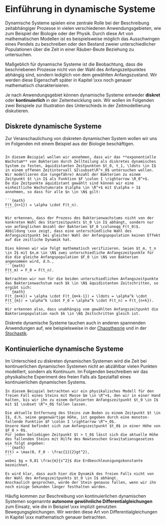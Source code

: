 # Einführung in dynamische Systeme

Dynamische Systeme spielen eine zentrale Rolle bei der Beschreibung zeitabhängiger Prozesse in vielen verschiedenen Anwendungsgebieten, wie zum Beispiel der Biologie oder der Physik.
Durch diese Art von mathematischen Modellen ist es beispielsweise möglich das Ausschwingen eines Pendels zu beschreiben oder den Bestand zweier unterschiedlicher Populationen über die Zeit in einer Räuber-Beute Beziehung zu untersuchen.

Maßgeblich für dynamische Systeme ist die Beobachtung, dass die beschriebenen Prozesse nicht von der Wahl des Anfangszeitpunktes abhängig sind, sondern lediglich von dem gewählten Anfangszustand.
Wir werden diese Eigenschaft später in Kapitel \xxx noch genauer mathematisch charakterisieren.

Je nach Anwendungsgebiet können dynamische Systeme entweder **diskret** oder **kontinuierlich** in der Zeitentwicklung sein.
Wir wollen im Folgenden zwei Beispiele zur Illustration des Unterschieds in der Zeitmodellierung diskutieren.

## Diskrete dynamische Systeme
Zur Veranschaulichung von diskreten dynamischen System wollen wir uns im Folgenden mit einem Beispiel aus der Biologie beschäftigen.
````{prf:example} Wachstum von Bakterien

In diesem Beispiel wollen wir annehmen, dass wir das **exponentielle Wachstum** von Bakterien durch Zellteilung als diskretes dynamisches System zu festen, äquidistanten Zeitpunkten $t_0, t_1, \ldots \in I$ in einem offenen Zeitintervall $I\subset\R^+_0$ untersuchen wollen.
Wir modellieren die (ungefähre) Anzahl der Bakterien zu einem Zeitpunkt $t \in I$ als Funktion $F \colon I \rightarrow \R_0^+$.
Da die Zeitpunkte äquidistant gewählt sind können wir eine einheitliche Wachstumsrate $\alpha \in \R^+$ mit $\alpha > 1$ annehmen, so dass für alle $n \in \N$ gilt:

```{math}
F(t_{n+1}) = \alpha \cdot F(t_n).
```

Wir erkennen, dass der Prozess des Bakterienwachstums nicht von der konkreten Wahl des Startzeitpunkts $t_0 \in I$ abhängt, sondern nur von anfänglichen Anzahl der Bakterien $F_0 \coloneqq F(t_0)$. Abbildung \xxx zeigt, dass eine unterschiedliche Wahl des Anfangszeitpunkt bei gleicher Wahl der Anfangspopulation keinen Effekt auf die zeitliche Dynamik hat.

Dies können wir wie folgt mathematisch verifizieren. Seien $t_m, t_n \in I$ mit $n,m \in \N$ zwei unterschiedliche Anfangszeitpunkte für die die gleiche Anfangspopulation $F_0 \in \N$ von Bakterien angenommen wird, d.h.,
```{math}
F(t_m) = F_0 = F(t_n).
```
Betrachten wir nun für die beiden unterschiedlichen Anfangszeitpunkte das Bakterienwachstum nach $k \in \N$ äquidistanten Zeitschritten, so ergibt sich:
```{math}
F(t_{m+k}) = \alpha \cdot F(t_{m+k-1}) = \ldots = \alpha^k \cdot F(t_{m}) = \alpha^k \cdot F_0 = \alpha^k \cdot F(t_n) = F(t_{n+k}).
```
Wir erkennen also, dass unabhängig vom gewählten Anfangszeitpunkt die Bakterienpopulation nach $k \in \N$ Zeitschritten gleich ist.
````

Diskrete dynamische Systeme tauchen auch in anderen spannenden Anwendungen auf, wie beispielsweise in der [Chaostheorie](https://de.wikipedia.org/wiki/Bifurkation_(Mathematik)#Bifurkationsdiagramm) und in der [Stochastik](https://de.wikipedia.org/wiki/Markow-Kette).

## Kontinuierliche dynamische Systeme
Im Unterschied zu diskreten dynamischen Systemen wird die Zeit bei kontinuerlichen dynamischen Systemen nicht an abzählbar vielen Punkten modelliert, sondern als Kontinuum.
Im Folgenden beschreiben wir das physikalische Experiment des freien Falls als Spezialfall eines kontinuierlichen dynamischen Systems.
````{prf:example} Freier Fall
In diesem Beispiel betrachten wir ein physikalisches Modell für den freien Fall eines Steins mit Masse $m \in \R^+$, den wir in einer Hand halten, bis wir ihn zu einem definierten Anfangszeitpunkt $t_0 \in I$ mit $I \subset \R^+_0$ fallen lassen.

Die aktuelle Entfernung des Steins zum Boden zu einem Zeitpunkt $t \in I$, d.h. seine gegenwärtige Höhe, ist gegeben durch eine monoton-fallende Funktion $F \colon I \rightarrow \R^+_0$.
Unsere Hand befindet sich zum Anfangszeitpunkt $t_0$ in einer Höhe von $F_0 > 0$.
Für jeden beliebigen Zeitpunkt $t > t_0$ lässt sich die aktuelle Höhe des fallenden Steins mit Hilfe des Newtonschen Gravitationsgesetzes wie folgt angeben:
```{math}
F(t) = \max(0, F_0 - \frac{1}{2}gt^2),
```
wobei $g = 9,81 \frac{m}{s^2}$ die Erdbeschleunigungskonstante bezeichnet.

Es wird klar, dass auch hier die Dynamik des freien Falls nicht von der Wahl des Anfangszeitpunkts $t_0 \in I$ abhängt.
Anschaulich gesprochen, würde der Stein genauso fallen, wenn wir ihn noch einige Sekunden länger festhalten würden.
````
Häufig kommen zur Beschreibung von kontinuierlichen dynamischen Systemen sogenannte **autonome gewöhnliche Differentialgleichungen** zum Einsatz, wie die in Beispiel \xxx implizit genutzten Bewegungsgleichungen. 
Wir werden diese Art von Differentialgleichungen in Kapitel \xxx mathematisch genauer betrachten.